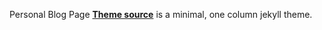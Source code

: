Personal Blog Page
**[Theme source](https://taylantatli.github.io/Moon)** is a minimal, one column jekyll theme.

